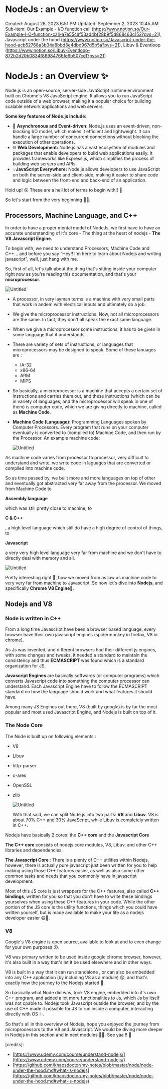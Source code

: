 # NodeJs : an Overview ✨

Created: August 26, 2023 6:51 PM
Updated: September 2, 2023 10:45 AM
Sub-item: Our Example - I/O function call (https://www.notion.so/Our-Example-I-O-function-call-a7e55caf53ad4bf28b9f5d868c63c152?pvs=21), Javascript under the hood (https://www.notion.so/Javascript-under-the-hood-acb52768a3b34a8bbd8e4dbd967d5b5a?pvs=21), Libuv & Eventloop (https://www.notion.so/Libuv-Eventloop-872b2d20b0834f88984766fe6b507ce1?pvs=21)

# NodeJs : an Overview ✨

Node.js is an open-source, server-side JavaScript runtime environment built on Chrome's V8 JavaScript engine. It allows you to run JavaScript code outside of a web browser, making it a popular choice for building scalable network applications and web servers.

**Some key features of Node.js include:**

- 🚀 **Asynchronous and Event-driven:** Node.js uses an event-driven, non-blocking I/O model, which makes it efficient and lightweight. It can handle a large number of concurrent connections without blocking the execution of other operations.
- 🌐 **Web Development:** Node.js has a vast ecosystem of modules and packages that enable developers to build web applications easily. It provides frameworks like Express.js, which simplifies the process of building web servers and APIs.
- 💡**JavaScript Everywhere:** Node.js allows developers to use JavaScript on both the server-side and client-side, making it easier to share code and logic between the front-end and back-end of an application.

Hold up! 😮 These are a hell lot of terms to begin with!! 🤯

So let's start from the very beginning 🌟🚀.

## Processors, Machine Language, and C++

In order to have a proper mental model of NodeJs, we first have to have an accurate understanding of it's core - The thing at the heart of nodejs - **The V8 Javascript Engine**.

To begin with, we need to understand Processors, Machine Code and C++... and before you say "Hey!! I'm here to learn about Nodejs and writing javascript", well, just hang with me.

So, first of all, let's talk about the thing that's sitting inside your computer right now as you're reading this documentation, and that's your **microprocessor**.

![Untitled](NodeJs%20an%20Overview%20%E2%9C%A8%20cc01974497a24666946b2f3117368513/Untitled.png)

- A processor, in very layman terms is a machine with very small parts that work in andem with electrical inputs and ultimately do a job.
- We give the microprocessor instructions. Now, not all microprocessors are the same. In fact, they don't all speak the exact same language.
- When we give a microprocessor some instructions, it has to be given in some language that it understands.
- There are variety of sets of instructions, or languages that microprocessors may be designed to speak. Some of these lanuages are :
    - IA-32
    - x86-64
    - ARM
    - MIPS
- So basically, a microprocessor is a machine that accepts a certain set of instructions and carries them out, and these instructions (which can be in variety of languages, and the microprocessor will speak in one of them) is computer code, which we are giving directly to machine, called as **Machine Code**.
- **Machine Code (Language):** Programming Languages spoken by Computer Processors. Every program that runs on your computer eventually is converted to (compiled to) Machine Code, and then run by the Processor.
An example machine code:
    
    ![Untitled](NodeJs%20an%20Overview%20%E2%9C%A8%20cc01974497a24666946b2f3117368513/Untitled%201.png)
    

As machine code varies from processor to processor, very difficult to understand and write, we write code in laguages that are converted or compiled into machine code.

So as time passed by, we built more and more languages on top of other and eventually got abstracted very far away from the processor. We moved from Machine Code to

**Assembly language**

which was still pretty close to machine, to

**C & C++**

, a high level language which still do have a high degree of control of things, to

**Javascript**

a very very high level language very far from machine and we don't have to directly deal with memory and all.

![Untitled](NodeJs%20an%20Overview%20%E2%9C%A8%20cc01974497a24666946b2f3117368513/Untitled%202.png)

Pretty interesting right 💫, how we moved from as low as machine code to very very far from machine to Javascript. So now let's dive into **Nodejs**, and specifically **Chrome V8 Engine**🚀.

## Nodejs and V8

### Node is written in C++

From a long time Javascript have been a browser based language, every browser have their own javascript engines (spidermonkey in firefox, V8 in chrome).

As Js was invented, and different browsers had their different js engines, with some changes and tweaks, it needed a standard to maintain the consistency and thus **ECMASCRIPT** was found which is a standard organization for JS.

**Javascript Engines** are basically softwares (or computer programs) which converts Javascript code into something the computer processor can understand. Each Javascript Engine have to follow the ECMASCRIPT standard on how the language should work and what features it should have.

Among many JS Engines out there, V8 (built by google) is by far the most popular and most used Javascript Engine, and Nodejs is built on top of it.

### The Node Core

The Node is built up on following elements :

- V8
- Libuv
- http-parser
- c-ares
- OpenSSL
- zlib
    
    ![Untitled](NodeJs%20an%20Overview%20%E2%9C%A8%20cc01974497a24666946b2f3117368513/Untitled%203.png)
    
    With that said, we can split Node.js into two parts: **V8** and **Libuv**. V8 is about 70% C++ and 30% JavaScript, while Libuv is completely written in C++.
    

Nodejs have basically 2 cores: the **C++ core** and the **Javascript Core**

**The C++ core** consists of nodejs core modules, V8, Libuv, and other C++ libraries and dependencies.

**The Javascript Core :** There is a plenty of C++ utilities within Nodejs, however, there is actually pure javascript just been written for you to help making using those C++ features easier, as well as also some other common tasks and needs that you commonly have in javascript development.

Most of this JS core is just wrappers for the C++ features, also called **C++ bindings**, written for you so that you don't have to write these bindings yourselves when using these C++ features in your code.
While the other portion of the JS core is the utility functions, things which you could have written yourself, but is made available to make your life as a nodejs developer easier 😃🌟.

### V8

Google's V8 engine is open source, available to look at and to even change for your own purposes 😲.

V8 was primary written to be used inside google chrome browser, however, it's also built in a way that's let it be used elsewhere and in other ways.

V8 is built in a way that it can run standalone , or can also be embedded into any C++ application (by including V8 as a module) 😵, and that's exactly how the journey to the Nodejs started 🌟.

So basically what Node did was, took V8 engine, embedded into it's own C++ program, and added a lot more functionalities to Js, which Js by itself was not cpable to.
Nodejs took Javascript outside the browser, and by the use of C++ made it possible for JS to run inside a computer, interacting directly with OS ✨.

So that's all in this overview of Nodejs, hope you enjoyed the journey from microprocessors to the V8 and Javascript. We would be diving more deeper in Nodejs in this section and in next modules 🌟💥. See yaa !! 👋

[credits]: 

- [https://www.udemy.com/course/understand-nodejs/](https://www.udemy.com/course/understand-nodejs/)
- [https://github.com/khaosdoctor/my-notes/blob/master/node/node-under-the-hood.md#what-is-nodejs](https://github.com/khaosdoctor/my-notes/blob/master/node/node-under-the-hood.md#what-is-nodejs)